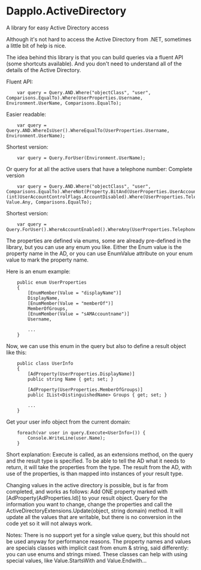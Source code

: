 # Dapplo.ActiveDirectory
A library for easy Active Directory access

Although it's not hard to access the Active Directory from .NET, sometimes a little bit of help is nice.

The idea behind this library is that you can build queries via a fluent API (some shortcuts available).
And you don't need to understand all of the details of the Active Directory.

Fluent API:
```
	var query = Query.AND.Where("objectClass", "user", Comparisons.EqualTo).Where(UserProperties.Username, Environment.UserName, Comparisons.EqualTo);
```
Easier readable:
```
	var query = Query.AND.WhereIsUser().WhereEqualTo(UserProperties.Username, Environment.UserName);
```
Shortest version:
```
	var query = Query.ForUser(Environment.UserName);
```

Or query for at all the active users that have a telephone number:
Complete version
```
	var query = Query.AND.Where("objectClass", "user", Comparisons.EqualTo).WhereNot(Property.BitAnd(UserProperties.UserAccountControl), (int)UserAccountControlFlags.AccountDisabled).Where(UserProperties.TelephoneNumber, Value.Any, Comparisons.EqualTo);
```
Shortest version:
```
	var query = Query.ForUser().WhereAccountEnabled().WhereAny(UserProperties.TelephoneNumber);
```

The properties are defined via enums, some are already pre-defined in the library, but you can use any enum you like.
Either the Enum value is the property name in the AD, or you can use EnumValue attribute on your enum value to mark the property name.

Here is an enum example:
```
	public enum UserProperties
	{
		[EnumMember(Value = "displayName")]
		DisplayName,
		[EnumMember(Value = "memberOf")]
		MemberOfGroups,
		[EnumMember(Value = "sAMAccountname")]
		Username,
		
		...
	}
```

Now, we can use this enum in the query but also to define a result object like this:
```
	public class UserInfo
	{
		[AdProperty(UserProperties.DisplayName)]
		public string Name { get; set; }

		[AdProperty(UserProperties.MemberOfGroups)]
		public IList<DistinguishedName> Groups { get; set; }
		
		...
	}
```

Get your user info object from the current domain:
```
	foreach(var user in query.Execute<UserInfo>()) {
		Console.WriteLine(user.Name);
	}
```
Short explanation: Execute is called, as an extensions method, on the query and the result type is specified.
To be able to tell the AD what it needs to return, it will take the properties from the type.
The result from the AD, with use of the properties, is than mapped into instances of your result type.

Changing values in the active directory is possible, but is far from completed, and works as follows:
Add ONE property marked with [AdProperty(AdProperties.Id)] to your result object.
Query for the information you want to change, change the properties and call the ActiveDirectoryExtensions.Update(object, string domain) method.
It will update all the values that are writable, but there is no conversion in the code yet so it will not always work.

Notes:
There is no support yet for a single value query, but this should not be used anyway for performance reasons.
The property names and values are specials classes with implicit cast from enum & string, said differently: you can use enums and strings mixed.
These classes can help with using special values, like Value.StartsWith and Value.Endwith...

